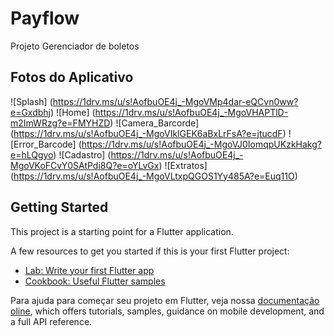# Payflow

Projeto Gerenciador de boletos

## Fotos do Aplicativo

![Splash] (https://1drv.ms/u/s!AofbuOE4j_-MgoVMp4dar-eQCvn0ww?e=Gxdbhj)
![Home] (https://1drv.ms/u/s!AofbuOE4j_-MgoVHAPTlD-m2ImWRzg?e=FMYHZD)
![Camera_Barcorde] (https://1drv.ms/u/s!AofbuOE4j_-MgoVIklGEK6aBxLrFsA?e=jtucdF)
![Error_Barcode] (https://1drv.ms/u/s!AofbuOE4j_-MgoVJ0IomqpUKzkHakg?e=hLQgyo)
![Cadastro] (https://1drv.ms/u/s!AofbuOE4j_-MgoVKoFCvY0SAtPdi8Q?e=oYLvGx)
![Extratos] (https://1drv.ms/u/s!AofbuOE4j_-MgoVLtxpQGOS1Yy485A?e=Euq11O)


## Getting Started

This project is a starting point for a Flutter application.

A few resources to get you started if this is your first Flutter project:

- [Lab: Write your first Flutter app](https://flutter.dev/docs/get-started/codelab)
- [Cookbook: Useful Flutter samples](https://flutter.dev/docs/cookbook)

Para ajuda para começar seu projeto em Flutter, veja nossa 
[documentação oline](https://flutter.dev/docs), which offers tutorials,
samples, guidance on mobile development, and a full API reference.
